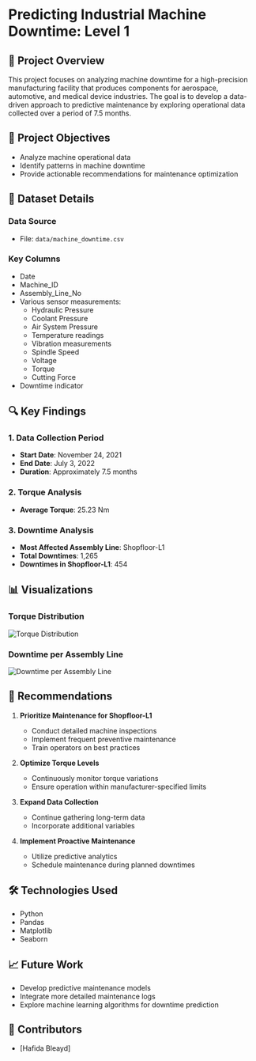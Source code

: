 # Predicting Industrial Machine Downtime: Level 1

## 📖 Project Overview

This project focuses on analyzing machine downtime for a high-precision manufacturing facility that produces components for aerospace, automotive, and medical device industries. The goal is to develop a data-driven approach to predictive maintenance by exploring operational data collected over a period of 7.5 months.

## 🎯 Project Objectives

- Analyze machine operational data
- Identify patterns in machine downtime
- Provide actionable recommendations for maintenance optimization

## 💾 Dataset Details

### Data Source
- File: `data/machine_downtime.csv`

### Key Columns
- Date
- Machine_ID
- Assembly_Line_No
- Various sensor measurements:
  - Hydraulic Pressure
  - Coolant Pressure
  - Air System Pressure
  - Temperature readings
  - Vibration measurements
  - Spindle Speed
  - Voltage
  - Torque
  - Cutting Force
- Downtime indicator

## 🔍 Key Findings

### 1. Data Collection Period
- **Start Date**: November 24, 2021
- **End Date**: July 3, 2022
- **Duration**: Approximately 7.5 months

### 2. Torque Analysis
- **Average Torque**: 25.23 Nm

### 3. Downtime Analysis
- **Most Affected Assembly Line**: Shopfloor-L1
- **Total Downtimes**: 1,265
- **Downtimes in Shopfloor-L1**: 454

## 📊 Visualizations

### Torque Distribution
![Torque Distribution](path/to/torque_distribution.png)

### Downtime per Assembly Line
![Downtime per Assembly Line](path/to/downtime_bar_chart.png)

## 🚀 Recommendations

1. **Prioritize Maintenance for Shopfloor-L1**
   - Conduct detailed machine inspections
   - Implement frequent preventive maintenance
   - Train operators on best practices

2. **Optimize Torque Levels**
   - Continuously monitor torque variations
   - Ensure operation within manufacturer-specified limits

3. **Expand Data Collection**
   - Continue gathering long-term data
   - Incorporate additional variables

4. **Implement Proactive Maintenance**
   - Utilize predictive analytics
   - Schedule maintenance during planned downtimes

## 🛠 Technologies Used

- Python
- Pandas
- Matplotlib
- Seaborn

## 📈 Future Work

- Develop predictive maintenance models
- Integrate more detailed maintenance logs
- Explore machine learning algorithms for downtime prediction

## 👥 Contributors
- [Hafida Bleayd]

